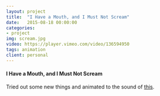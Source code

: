 ```yaml
---
layout: project
title:  "I Have a Mouth, and I Must Not Scream"
date:   2015-08-18 00:00:00
categories:
- project
img: scream.jpg
video: https://player.vimeo.com/video/136594950
tags: animation
client: personal
---
```

#### I Have a Mouth, and I Must Not Scream
Tried out some new things and animated to the sound of [this](https://www.youtube.com/watch?v=3L7VJl76i9U).